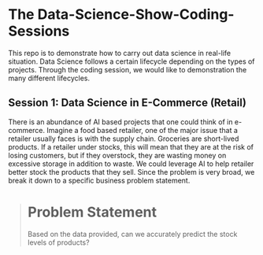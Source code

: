# The Data-Science-Show-Coding-Sessions

This repo is to demonstrate how to carry out data science in real-life situation. Data Science follows a certain lifecycle depending on the types of projects. Through the coding session, we would like to demonstration the many different lifecycles. 

## Session 1: Data Science in E-Commerce (Retail) 
There is an abundance of AI based projects that one could think of in e-commerce. Imagine a food based retailer, one of the major issue that a retailer usually faces is with the supply chain. Groceries are short-lived products. If a retailer under stocks, this will mean that they are at the risk of losing customers, but if they overstock, they are wasting money on excessive storage in addition to waste. We could leverage AI to help retailer better stock the products that they sell. Since the problem is very broad, we break it down to a specific business problem statement. 

> # Problem Statement
> Based on the data provided, can we accurately predict the stock levels of products?
